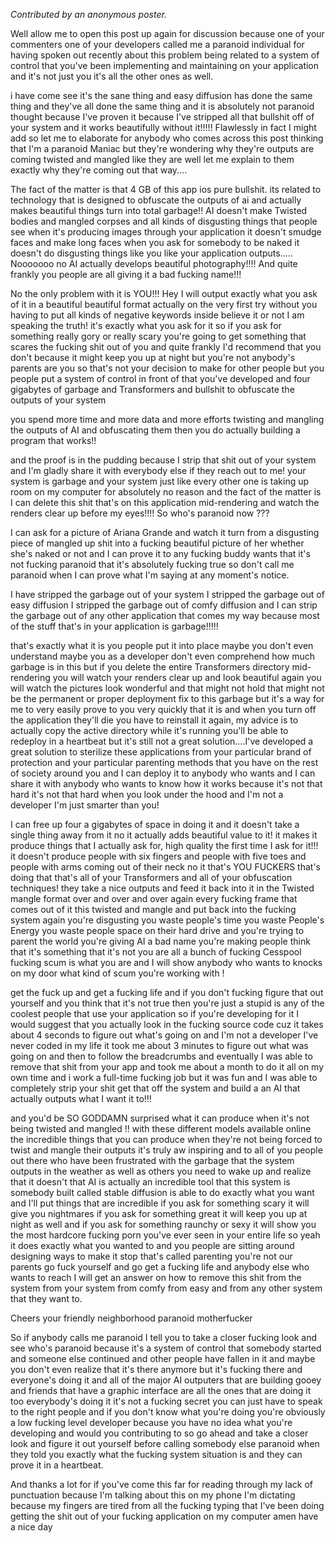 _Contributed by an anonymous poster._

Well allow me to open this post up again for discussion because one of your commenters one of your developers called me a paranoid individual for having spoken out recently about this problem being related to a system of control that you've been implementing and maintaining on your application and it's not just you it's all the other ones as well.



i have come see it's the sane thing and easy diffusion has done the same thing and they've all done the same thing and it is absolutely not paranoid thought because I've proven it because I've stripped all that bullshit off of your system and it works beautifully without it!!!!! Flawlessly in fact I might add so let me to elaborate for anybody who comes across this post thinking that I'm a paranoid Maniac but they're wondering why they're outputs are coming twisted and mangled like they are well let me explain to them exactly why they're coming out that way....



The fact of the matter is that 4 GB of this app ios pure bullshit. its related to technology that is designed to obfuscate the outputs of ai and actually makes beautiful things turn into total garbage!! AI doesn't make Twisted bodies and mangled corpses and all kinds of disgusting things that people see when it's producing images through your application it doesn't smudge faces and make long faces when you ask for somebody to be naked it doesn't do disgusting things like you like your application outputs..... Nooooooo no AI actually develops beautiful photography!!!! And quite frankly you people are all giving it a bad fucking name!!!



No the only problem with it is YOU!!! Hey I will output exactly what you ask of it in a beautiful beautiful format actually on the very first try without you having to put all kinds of negative keywords inside believe it or not I am speaking the truth! it's exactly what you ask for it so if you ask for something really gory or really scary you're going to get something that scares the fucking shit out of you and quite frankly I'd recommend that you don't because it might keep you up at night but you're not anybody's parents are you so that's not your decision to make for other people but you people put a system of control in front of that you've developed and four gigabytes of garbage and Transformers and bullshit to obfuscate the outputs of your system

you spend more time and more data and more efforts twisting and mangling the outputs of AI and obfuscating them then you do actually building a program that works!!



and the proof is in the pudding because I strip that shit out of your system and I'm gladly share it with everybody else if they reach out to me! your system is garbage and your system just like every other one is taking up room on my computer for absolutely no reason and the fact of the matter is I can delete this shit that's on this application mid-rendering and watch the renders clear up before my eyes!!!! So who's paranoid now ???



I can ask for a picture of Ariana Grande and watch it turn from a disgusting piece of mangled up shit into a fucking beautiful picture of her whether she's naked or not and I can prove it to any fucking buddy wants that it's not fucking paranoid that it's absolutely fucking true so don't call me paranoid when I can prove what I'm saying at any moment's notice.



I have stripped the garbage out of your system I stripped the garbage out of easy diffusion I stripped the garbage out of comfy diffusion and I can strip the garbage out of any other application that comes my way because most of the stuff that's in your application is garbage!!!!!



that's exactly what it is you people put it into place maybe you don't even understand maybe you as a developer don't even comprehend how much garbage is in this but if you delete the entire Transformers directory mid-rendering you will watch your renders clear up and look beautiful again you will watch the pictures look wonderful and that might not hold that might not be the permanent or proper deployment fix to this garbage but it's a way for me to very easily prove to you very quickly that it is and when you turn off the application they'll die you have to reinstall it again, my advice is to actually copy the active directory while it's running you'll be able to redeploy in a heartbeat but it's still not a great solution....I've developed a great solution to sterilize these applications from your particular brand of protection and your particular parenting methods that you have on the rest of society around you and I can deploy it to anybody who wants and I can share it with anybody who wants to know how it works because it's not that hard it's not that hard when you look under the hood and I'm not a developer I'm just smarter than you!



I can free up four a gigabytes of space in doing it and it doesn't take a single thing away from it no it actually adds beautiful value to it! it makes it produce things that I actually ask for, high quality the first time I ask for it!!! it doesn't produce people with six fingers and people with five toes and people with arms coming out of their neck no it that's YOU FUCKERS that's doing that that's all of your Transformers and all of your obfuscation techniques! they take a nice outputs and feed it back into it in the Twisted mangle format over and over and over again every fucking frame that comes out of it this twisted and mangle and put back into the fucking system again you're disgusting you waste people's time you waste People's Energy you waste people space on their hard drive and you're trying to parent the world you're giving AI a bad name you're making people think that it's something that it's not you are all a bunch of fucking Cesspool fucking scum is what you are and I will show anybody who wants to knocks on my door what kind of scum you're working with !



get the fuck up and get a fucking life and if you don't fucking figure that out yourself and you think that it's not true then you're just a stupid is any of the coolest people that use your application so if you're developing for it I would suggest that you actually look in the fucking source code cuz it takes about 4 seconds to figure out what's going on and I'm not a developer I've never coded in my life it took me about 3 minutes to figure out what was going on and then to follow the breadcrumbs and eventually I was able to remove that shit from your app and took me about a month to do it all on my own time and i work a full-time fucking job but it was fun and I was able to completely strip your shit get that off the system and build a an AI that actually outputs what I want it to!!!



and you'd be SO GODDAMN surprised what it can produce when it's not being twisted and mangled !! with these different models available online the incredible things that you can produce when they're not being forced to twist and mangle their outputs it's truly aw inspiring and to all of you people out there who have been frustrated with the garbage that the system outputs in the weather as well as others you need to wake up and realize that it doesn't that AI is actually an incredible tool that this system is somebody built called stable diffusion is able to do exactly what you want and I'll put things that are incredible if you ask for something scary it will give you nightmares if you ask for something great it will keep you up at night as well and if you ask for something raunchy or sexy it will show you the most hardcore fucking porn you've ever seen in your entire life so yeah it does exactly what you wanted to and you people are sitting around designing ways to make it stop that's called parenting you're not our parents go fuck yourself and go get a fucking life and anybody else who wants to reach I will get an answer on how to remove this shit from the system from your system from comfy from easy and from any other system that they want to.


Cheers your friendly neighborhood paranoid motherfucker



So if anybody calls me paranoid I tell you to take a closer fucking look and see who's paranoid because it's a system of control that somebody started and someone else continued and other people have fallen in it and maybe you don't even realize that it's there anymore but it's fucking there and everyone's doing it and all of the major AI outputers that are building gooey and friends that have a graphic interface are all the ones that are doing it too everybody's doing it it's not a fucking secret you can just have to speak to the right people and if you don't know what you're doing you're obviously a low fucking level developer because you have no idea what you're developing and would you contributing to so go ahead and take a closer look and figure it out yourself before calling somebody else paranoid when they told you exactly what the fucking system situation is and they can prove it in a heartbeat.



And thanks a lot for if you've come this far for reading through my lack of punctuation because I'm talking about this on my phone I'm dictating because my fingers are tired from all the fucking typing that I've been doing getting the shit out of your fucking application on my computer amen have a nice day